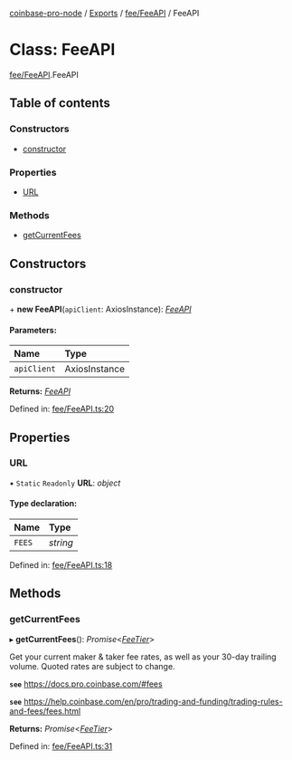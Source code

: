 [coinbase-pro-node](../README.md) / [Exports](../modules.md) / [fee/FeeAPI](../modules/fee_feeapi.md) / FeeAPI

# Class: FeeAPI

[fee/FeeAPI](../modules/fee_feeapi.md).FeeAPI

## Table of contents

### Constructors

- [constructor](fee_feeapi.feeapi.md#constructor)

### Properties

- [URL](fee_feeapi.feeapi.md#url)

### Methods

- [getCurrentFees](fee_feeapi.feeapi.md#getcurrentfees)

## Constructors

### constructor

\+ **new FeeAPI**(`apiClient`: AxiosInstance): [_FeeAPI_](fee_feeapi.feeapi.md)

#### Parameters:

| Name        | Type          |
| :---------- | :------------ |
| `apiClient` | AxiosInstance |

**Returns:** [_FeeAPI_](fee_feeapi.feeapi.md)

Defined in: [fee/FeeAPI.ts:20](https://github.com/bennycode/coinbase-pro-node/blob/3a89239/src/fee/FeeAPI.ts#L20)

## Properties

### URL

▪ `Static` `Readonly` **URL**: _object_

#### Type declaration:

| Name   | Type     |
| :----- | :------- |
| `FEES` | _string_ |

Defined in: [fee/FeeAPI.ts:18](https://github.com/bennycode/coinbase-pro-node/blob/3a89239/src/fee/FeeAPI.ts#L18)

## Methods

### getCurrentFees

▸ **getCurrentFees**(): _Promise_<[_FeeTier_](../interfaces/fee_feeapi.feetier.md)\>

Get your current maker & taker fee rates, as well as your 30-day trailing volume. Quoted rates are subject to change.

**`see`** https://docs.pro.coinbase.com/#fees

**`see`** https://help.coinbase.com/en/pro/trading-and-funding/trading-rules-and-fees/fees.html

**Returns:** _Promise_<[_FeeTier_](../interfaces/fee_feeapi.feetier.md)\>

Defined in: [fee/FeeAPI.ts:31](https://github.com/bennycode/coinbase-pro-node/blob/3a89239/src/fee/FeeAPI.ts#L31)

